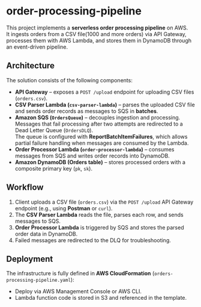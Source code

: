 # order-processing-pipeline

This project implements a **serverless order processing pipeline** on AWS.  
It ingests orders from a CSV file(1000 and more orders) via API Gateway, processes them with AWS Lambda, and stores them in DynamoDB through an event-driven pipeline.

## Architecture

The solution consists of the following components:

- **API Gateway** – exposes a `POST /upload` endpoint for uploading CSV files (`orders.csv`).
- **CSV Parser Lambda (`csv-parser-lambda`)** – parses the uploaded CSV file and sends order records as messages to SQS in **batches**.
- **Amazon SQS (`OrdersQueue`)** – decouples ingestion and processing. Messages that fail processing after two attempts are redirected to a Dead Letter Queue (`OrdersDLQ`).  
  The queue is configured with **ReportBatchItemFailures**, which allows partial failure handling when messages are consumed by the Lambda.
- **Order Processor Lambda (`order-processor-lambda`)** – consumes messages from SQS and writes order records into DynamoDB.
- **Amazon DynamoDB (Orders table)** – stores processed orders with a composite primary key (`pk`, `sk`).

## Workflow

1. Client uploads a CSV file (`orders.csv`) via the `POST /upload` API Gateway endpoint (e.g., using **Postman** or `curl`).
2. The **CSV Parser Lambda** reads the file, parses each row, and sends messages to SQS.
3. **Order Processor Lambda** is triggered by SQS and stores the parsed order data in DynamoDB.
4. Failed messages are redirected to the DLQ for troubleshooting.

## Deployment

The infrastructure is fully defined in **AWS CloudFormation** (`orders-processing-pipeline.yaml`):  

- Deploy via AWS Management Console or AWS CLI.  
- Lambda function code is stored in S3 and referenced in the template.

